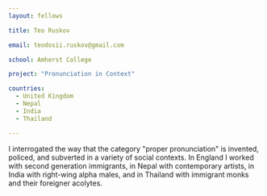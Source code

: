 ```yaml
---
layout: fellows

title: Teo Ruskov

email: teodosii.ruskov@gmail.com

school: Amherst College

project: "Pronunciation in Context"

countries:
  - United Kingdom
  - Nepal
  - India
  - Thailand

---
```


I interrogated the way that the category "proper pronunciation" is invented, policed, and subverted in a variety of social contexts. In England I worked with second generation immigrants, in Nepal with contemporary artists, in India with right-wing alpha males, and in Thailand with immigrant monks and their foreigner acolytes.

